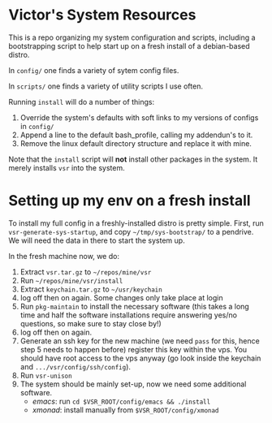 Victor's System Resources
=========================

This is a repo organizing my system configuration and
scripts, including a bootstrapping script to help
start up on a fresh install of a debian-based distro.

In `config/` one finds a variety of sytem config files.

In `scripts/` one finds a variety of utility scripts I use often.

Running `install` will do a number of things:
  1) Override the system's defaults with soft links
     to my versions of configs in `config/`
  2) Append a line to the default bash_profile, calling
     my addendun's to it.
  3) Remove the linux default directory structure and
     replace it with mine.

Note that the `install` script will **not** install other
packages in the system. It merely installs `vsr` into the system.

Setting up my env on a fresh install
====================================

To install my full config in a freshly-installed distro is pretty simple.
First, run `vsr-generate-sys-startup`, and copy `~/tmp/sys-bootstrap/` to a pendrive. We will need the data in there to start the system up.

In the fresh machine now, we do:

  1) Extract `vsr.tar.gz` to `~/repos/mine/vsr`
  2) Run `~/repos/mine/vsr/install`
  3) Extract `keychain.tar.gz` to `~/usr/keychain`
  4) log off then on again. Some changes only take place at login
  5) Run `pkg-maintain` to install the necessary software (this takes
     a long time and half the software installations require answering
     yes/no questions, so make sure to stay close by!)
  6) log off then on again.
  7) Generate an ssh key for the new machine (we need `pass` for this,
     hence step 5 needs to happen before) register this key
     within the vps. You should have root access to the vps anyway (go look
     inside the keychain and `.../vsr/config/ssh/config`).
  8) Run `vsr-unison`
  9) The system should be mainly set-up, now we need
     some additional software.
      - *emacs*: run `cd $VSR_ROOT/config/emacs && ./install`
      - *xmonad*: install manually from `$VSR_ROOT/config/xmonad`
